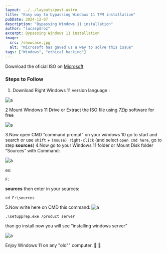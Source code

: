 ```yaml
---
layout: ../../layouts/post.astro
title: "Easy way to bypassing Windows 11 TPM installation"
pubDate: 2024-12-07
description: "Bypassing Windows 11 installation"
author: "lucaspdroz"
excerpt: Bypassing Windows 11 installation
image:
  src: /showcase.jpg
  alt: "Microsoft has gaved us a way to solve this issue"
tags: ["Windows", "ethical hacking"]
---
```


Download the oficial ISO on [Microsoft](https://www.microsoft.com/en-gb/software-download/windows11)

### Steps to Follow

1. Download Right Windows 11 version language :

![a](/wind11bypass/1.webp)

2 Mount Windows 11 Drive or Extract the ISO file using 7Zip software for free

![a](/wind11bypass/2.webp)

3.Now open CMD “command prompt” on your windows 10 go to start and search or use `shift` + `(mouse) right-click` (and select `open cmd here`, go to step **sources**)
4.Now go to your Windows 11 folder or Mount Disk folder  “Sources” with Command:

![a](/wind11bypass/3.webp)

ex:

```shell showLineNumbers
F:
```

**sources**
then enter in your sources:

```shell showLineNumbers
cd F:\sources
```

5.Now write here on CMD this command:
![a](/wind11bypass/5.webp)

```shell showLineNumbers
.\setupprep.exe /product server
```

than go install now you will see “installing windows server”

![a](/wind11bypass/6.webp)

Enjoy Windows 11 on any "old"" computer. 🤘 🦆
